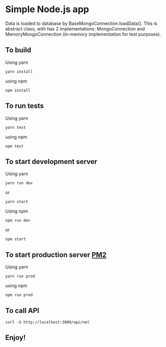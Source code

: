 # Simple Node.js app

Data is loaded to database by BaseMongoConnection.loadData(). This is abstract class, with has 2 implementations: MongoConnection and MemoryMongoConnection (in-memory implementation for test purposes).

## To build

Using yarn

```
yarn install
```

using npm

```
npm install
```

## To run tests

Using yarn

```
yarn test
```

using npm

```
npm test
```

## To start development server

Using yarn

```
yarn run dev
```

or

```
yarn start
```

Using npm

```npm run dev```

or

```npm start```

## To start production server [PM2](http://pm2.keymetrics.io)

Using yarn

```
yarn run prod
```

using npm

```
npm run prod
```

## To call API

```
curl -G http://localhost:3000/api/net
```

## Enjoy!